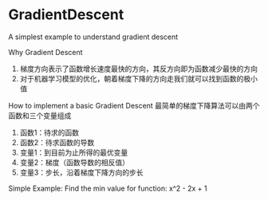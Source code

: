 # GradientDescent
A simplest example to understand gradient descent

Why Gradient Descent
1. 梯度方向表示了函数增长速度最快的方向，其反方向即为函数减少最快的方向
2. 对于机器学习模型的优化，朝着梯度下降的方向走我们就可以找到函数的极小值

How to implement a basic Gradient Descent
最简单的梯度下降算法可以由两个函数和三个变量组成
1. 函数1：待求的函数
2. 函数2：待求函数的导数
3. 变量1：到目前为止所得的最优变量
4. 变量2：梯度（函数导数的相反值）
5. 变量3：步长，沿着梯度下降方向的步长 

Simple Example:
Find the min value for function: x^2 - 2x + 1
